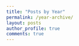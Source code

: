 ```yaml
---
title: "Posts by Year"
permalink: /year-archive/
layout: posts
author_profile: true
comments: true
---
```


